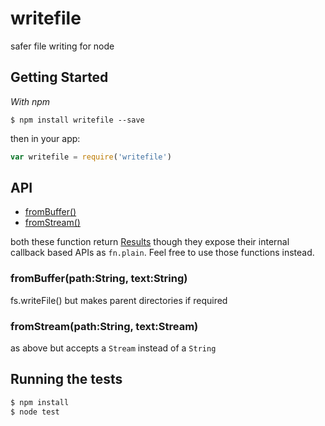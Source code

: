 
# writefile

  safer file writing for node

## Getting Started

_With npm_  

	$ npm install writefile --save

then in your app:

```js
var writefile = require('writefile')
```

## API

- [fromBuffer()](#fromBuffer)
- [fromStream()](#fromStream)

both these function return [Results](//github.com/jkroso/result) though they expose their internal callback based APIs as `fn.plain`. Feel free to use those functions instead.

### fromBuffer(path:String, text:String)

  fs.writeFile() but makes parent directories if required

### fromStream(path:String, text:Stream)

  as above but accepts a `Stream` instead of a `String`

## Running the tests

```bash
$ npm install
$ node test
```